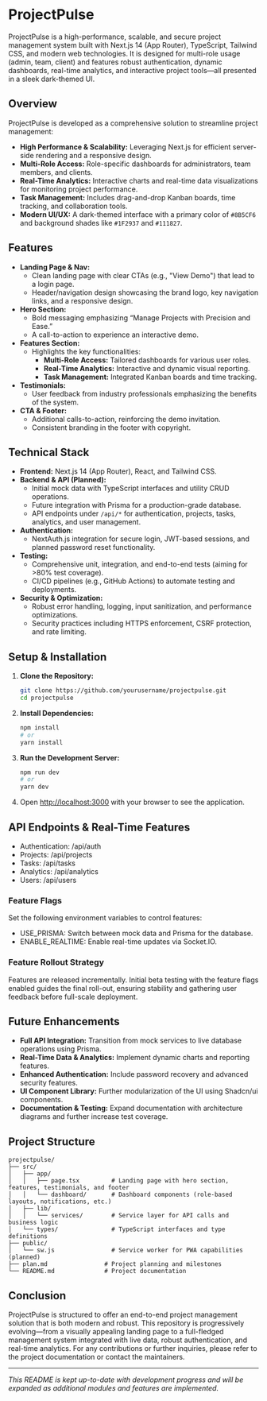 # ProjectPulse

ProjectPulse is a high-performance, scalable, and secure project management system built with Next.js 14 (App Router), TypeScript, Tailwind CSS, and modern web technologies. It is designed for multi-role usage (admin, team, client) and features robust authentication, dynamic dashboards, real-time analytics, and interactive project tools—all presented in a sleek dark-themed UI.

## Overview

ProjectPulse is developed as a comprehensive solution to streamline project management:
- **High Performance & Scalability:** Leveraging Next.js for efficient server-side rendering and a responsive design.
- **Multi-Role Access:** Role-specific dashboards for administrators, team members, and clients.
- **Real-Time Analytics:** Interactive charts and real-time data visualizations for monitoring project performance.
- **Task Management:** Includes drag-and-drop Kanban boards, time tracking, and collaboration tools.
- **Modern UI/UX:** A dark-themed interface with a primary color of `#8B5CF6` and background shades like `#1F2937` and `#111827`.

## Features

- **Landing Page & Nav:** 
  - Clean landing page with clear CTAs (e.g., "View Demo") that lead to a login page.
  - Header/navigation design showcasing the brand logo, key navigation links, and a responsive design.
- **Hero Section:** 
  - Bold messaging emphasizing “Manage Projects with Precision and Ease.”
  - A call-to-action to experience an interactive demo.
- **Features Section:**
  - Highlights the key functionalities:
    - **Multi-Role Access:** Tailored dashboards for various user roles.
    - **Real-Time Analytics:** Interactive and dynamic visual reporting.
    - **Task Management:** Integrated Kanban boards and time tracking.
- **Testimonials:** 
  - User feedback from industry professionals emphasizing the benefits of the system.
- **CTA & Footer:** 
  - Additional calls-to-action, reinforcing the demo invitation.
  - Consistent branding in the footer with copyright.

## Technical Stack

- **Frontend:** Next.js 14 (App Router), React, and Tailwind CSS.
- **Backend & API (Planned):**
  - Initial mock data with TypeScript interfaces and utility CRUD operations.
  - Future integration with Prisma for a production-grade database.
  - API endpoints under `/api/*` for authentication, projects, tasks, analytics, and user management.
- **Authentication:**  
  - NextAuth.js integration for secure login, JWT-based sessions, and planned password reset functionality.
- **Testing:**  
  - Comprehensive unit, integration, and end-to-end tests (aiming for >80% test coverage).
  - CI/CD pipelines (e.g., GitHub Actions) to automate testing and deployments.
- **Security & Optimization:**
  - Robust error handling, logging, input sanitization, and performance optimizations.
  - Security practices including HTTPS enforcement, CSRF protection, and rate limiting.

## Setup & Installation

1. **Clone the Repository:**

   ```bash
   git clone https://github.com/yourusername/projectpulse.git
   cd projectpulse
   ```

2. **Install Dependencies:**

   ```bash
   npm install
   # or
   yarn install
   ```

3. **Run the Development Server:**

   ```bash
   npm run dev
   # or
   yarn dev
   ```

4. Open [http://localhost:3000](http://localhost:3000) with your browser to see the application.

## API Endpoints & Real-Time Features

- Authentication: /api/auth
- Projects: /api/projects
- Tasks: /api/tasks
- Analytics: /api/analytics
- Users: /api/users

### Feature Flags
Set the following environment variables to control features:
- USE_PRISMA: Switch between mock data and Prisma for the database.
- ENABLE_REALTIME: Enable real-time updates via Socket.IO.

### Feature Rollout Strategy
Features are released incrementally. Initial beta testing with the feature flags enabled guides the final roll-out, ensuring stability and gathering user feedback before full-scale deployment.

## Future Enhancements

- **Full API Integration:** Transition from mock services to live database operations using Prisma.
- **Real-Time Data & Analytics:** Implement dynamic charts and reporting features.
- **Enhanced Authentication:** Include password recovery and advanced security features.
- **UI Component Library:** Further modularization of the UI using Shadcn/ui components.
- **Documentation & Testing:** Expand documentation with architecture diagrams and further increase test coverage.

## Project Structure

```
projectpulse/
├── src/
│   ├── app/
│   │   ├── page.tsx         # Landing page with hero section, features, testimonials, and footer
│   │   └── dashboard/       # Dashboard components (role-based layouts, notifications, etc.)
│   ├── lib/
│   │   └── services/        # Service layer for API calls and business logic
│   └── types/               # TypeScript interfaces and type definitions
├── public/
│   └── sw.js                # Service worker for PWA capabilities (planned)
├── plan.md                # Project planning and milestones
└── README.md              # Project documentation
```

## Conclusion

ProjectPulse is structured to offer an end-to-end project management solution that is both modern and robust. This repository is progressively evolving—from a visually appealing landing page to a full-fledged management system integrated with live data, robust authentication, and real-time analytics. For any contributions or further inquiries, please refer to the project documentation or contact the maintainers.

---

*This README is kept up-to-date with development progress and will be expanded as additional modules and features are implemented.*
